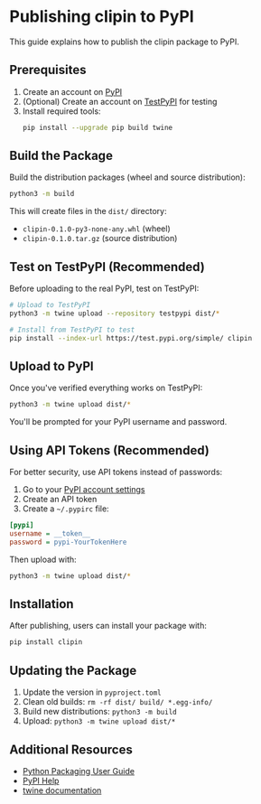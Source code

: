 # Publishing clipin to PyPI

This guide explains how to publish the clipin package to PyPI.

## Prerequisites

1. Create an account on [PyPI](https://pypi.org/account/register/)
2. (Optional) Create an account on [TestPyPI](https://test.pypi.org/account/register/) for testing
3. Install required tools:
   ```bash
   pip install --upgrade pip build twine
   ```

## Build the Package

Build the distribution packages (wheel and source distribution):

```bash
python3 -m build
```

This will create files in the `dist/` directory:
- `clipin-0.1.0-py3-none-any.whl` (wheel)
- `clipin-0.1.0.tar.gz` (source distribution)

## Test on TestPyPI (Recommended)

Before uploading to the real PyPI, test on TestPyPI:

```bash
# Upload to TestPyPI
python3 -m twine upload --repository testpypi dist/*

# Install from TestPyPI to test
pip install --index-url https://test.pypi.org/simple/ clipin
```

## Upload to PyPI

Once you've verified everything works on TestPyPI:

```bash
python3 -m twine upload dist/*
```

You'll be prompted for your PyPI username and password.

## Using API Tokens (Recommended)

For better security, use API tokens instead of passwords:

1. Go to your [PyPI account settings](https://pypi.org/manage/account/)
2. Create an API token
3. Create a `~/.pypirc` file:

```ini
[pypi]
username = __token__
password = pypi-YourTokenHere
```

Then upload with:

```bash
python3 -m twine upload dist/*
```

## Installation

After publishing, users can install your package with:

```bash
pip install clipin
```

## Updating the Package

1. Update the version in `pyproject.toml`
2. Clean old builds: `rm -rf dist/ build/ *.egg-info/`
3. Build new distributions: `python3 -m build`
4. Upload: `python3 -m twine upload dist/*`

## Additional Resources

- [Python Packaging User Guide](https://packaging.python.org/)
- [PyPI Help](https://pypi.org/help/)
- [twine documentation](https://twine.readthedocs.io/)
